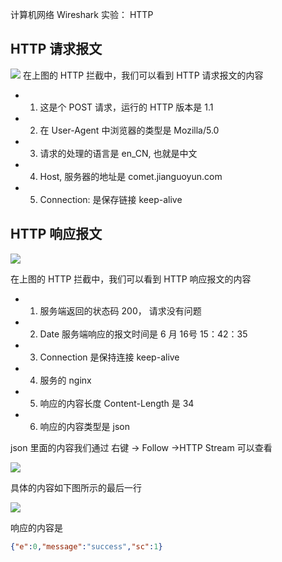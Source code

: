 计算机网络 Wireshark 实验： HTTP


## HTTP 请求报文

<img src="imag/ws_2.png">
在上图的 HTTP 拦截中，我们可以看到 HTTP 请求报文的内容


- 1. 这是个 POST 请求，运行的 HTTP 版本是 1.1
- 2. 在 User-Agent 中浏览器的类型是 Mozilla/5.0
- 3. 请求的处理的语言是 en_CN, 也就是中文
- 4. Host, 服务器的地址是 comet.jianguoyun.com
- 5. Connection: 是保存链接  keep-alive


## HTTP 响应报文

<img src="imag/ws_3.png">

在上图的 HTTP 拦截中，我们可以看到 HTTP 响应报文的内容

- 1. 服务端返回的状态码 200， 请求没有问题
- 2. Date 服务端响应的报文时间是 6 月 16号 15：42：35
- 3. Connection 是保持连接 keep-alive
- 4. 服务的 nginx
- 5. 响应的内容长度 Content-Length 是 34
- 6. 响应的内容类型是 json

json 里面的内容我们通过 右键 -> Follow ->HTTP Stream 可以查看

<img src="imag/ws_4.png">

具体的内容如下图所示的最后一行

<img src="imag/ws_5.png">

响应的内容是

```json
{"e":0,"message":"success","sc":1}
```

